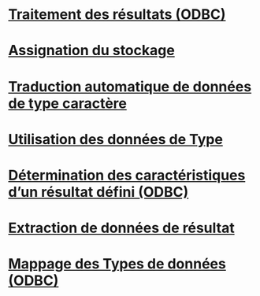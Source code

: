 # [Traitement des résultats (ODBC)](processing-results-odbc.md)
# [Assignation du stockage](assigning-storage.md)
# [Traduction automatique de données de type caractère](autotranslation-of-character-data.md)
# [Utilisation des données de Type](data-type-usage.md)
# [Détermination des caractéristiques d’un résultat défini (ODBC)](determining-the-characteristics-of-a-result-set-odbc.md)
# [Extraction de données de résultat](fetching-result-data.md)
# [Mappage des Types de données (ODBC)](mapping-data-types-odbc.md)
